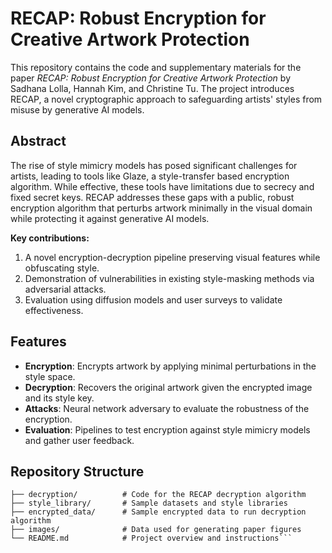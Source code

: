 # RECAP: Robust Encryption for Creative Artwork Protection

This repository contains the code and supplementary materials for the paper *RECAP: Robust Encryption for Creative Artwork Protection* by Sadhana Lolla, Hannah Kim, and Christine Tu. The project introduces RECAP, a novel cryptographic approach to safeguarding artists' styles from misuse by generative AI models.

## Abstract

The rise of style mimicry models has posed significant challenges for artists, leading to tools like Glaze, a style-transfer based encryption algorithm. While effective, these tools have limitations due to secrecy and fixed secret keys. RECAP addresses these gaps with a public, robust encryption algorithm that perturbs artwork minimally in the visual domain while protecting it against generative AI models.

**Key contributions:**
1. A novel encryption-decryption pipeline preserving visual features while obfuscating style.
2. Demonstration of vulnerabilities in existing style-masking methods via adversarial attacks.
3. Evaluation using diffusion models and user surveys to validate effectiveness.

## Features

- **Encryption**: Encrypts artwork by applying minimal perturbations in the style space.
- **Decryption**: Recovers the original artwork given the encrypted image and its style key.
- **Attacks**: Neural network adversary to evaluate the robustness of the encryption.
- **Evaluation**: Pipelines to test encryption against style mimicry models and gather user feedback.

## Repository Structure
```├── encryption/          # Code for the RECAP encryption algorithm
├── decryption/          # Code for the RECAP decryption algorithm
├── style_library/       # Sample datasets and style libraries
├── encrypted_data/      # Sample encrypted data to run decryption algorithm
├── images/              # Data used for generating paper figures
└── README.md            # Project overview and instructions```